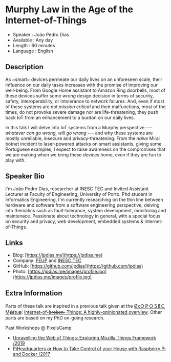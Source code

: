 Murphy Law in the Age of the Internet-of-Things
=================================================

* Speaker   : João Pedro Dias
* Available : Any day
* Length    : 60 minutes
* Language  : English

Description
-----------
As ~smart~ devices permeate our daily lives on an unforeseen scale, their influence on our daily tasks increases with the promise of improving our well-being.  From Google Home assistant to Amazon Ring doorbells, most of these devices suffer some *wrong* design decision in terms of security, safety, interoperability, or intolerance to network failures. And, even if most of these systems are not *mission critical* and their malfunctions, most of the times, do not provoke severe damage nor are life-threatening, they push back IoT from an enhancement to a burdon on our daily lives.

In this talk I will delve into IoT systems from a Murphy perspective --- *whatever can go wrong, will go wrong* --- and why these systems are mostly unreliable, insecure and privacy-threatening. From the *naive* Mirai botnet incident to laser-powered attacks on smart assistants, giving some Portuguese examples, I expect to raise awareness on the compromises that we are making when we bring these devices home, even if they are fun to play with.


Speaker Bio
-----------

I'm João Pedro Dias, researcher at INESC TEC and Invited Assistant Lecturer at Faculty of Engineering, University of Porto. Phd student in Informatics Engineering, I'm currently researching on the thin line between hardware and software from a software engineering perspective, delving into thematics such as fault-tolerance, system development, monitoring and maintenace. Passionate about technology in general, with a special focus on security and privacy, web development, embedded systems & Internet-of-Things.

Links
-----

* Blog: [https://jpdias.me](https://jpdias.me)
* Company: [FEUP](https://www.fe.up.pt/) and [INESC TEC](https://inesctec.pt/)
* GitHub: [https://github.com/jpdias](https://github.com/jpdias)
* Photo: [https://jpdias.me/images/profile.jpg](https://jpdias.me/images/profile.jpg)

Extra Information
-----------------

Parts of these talk are inspired in a previous talk given at the [ØxＯＰＯＳɆＣ Mɇɇtuᵽ](https://www.meetup.com/0xOPOSEC/): [Internet-of-b̶r̶o̶k̶e̶n̶ -Things: A highly-opinionated overview](https://speakerdeck.com/jpdias/internet-of-broken-things). Other parts are based on my PhD on-going research.

Past Workshops @ PixelsCamp
- [Unravelling the Web of Things: Exploring Mozilla Things Framework /2019](https://github.com/PixelsCamp/talks/blob/master/2019/unravelling-the-web-of-things_joao-pedro-dias.md)
- [PiHeadquarters or How to Take Control of your House with Raspberry Pi and Docker /2017](https://github.com/PixelsCamp/talks/blob/master/2017/take_control_of_your_house_with_rpi_and_docker-joao_pedro_dias.md)
